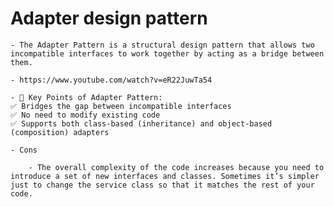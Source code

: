 # Adapter design pattern

    - The Adapter Pattern is a structural design pattern that allows two incompatible interfaces to work together by acting as a bridge between them.

    - https://www.youtube.com/watch?v=eR22JuwTa54

    - 🔹 Key Points of Adapter Pattern:
    ✅ Bridges the gap between incompatible interfaces
    ✅ No need to modify existing code
    ✅ Supports both class-based (inheritance) and object-based (composition) adapters

    - Cons

        - The overall complexity of the code increases because you need to introduce a set of new interfaces and classes. Sometimes it’s simpler just to change the service class so that it matches the rest of your code.

